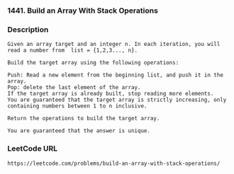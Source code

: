 ### 1441. Build an Array With Stack Operations

### Description
    Given an array target and an integer n. In each iteration, you will read a number from  list = {1,2,3..., n}.
    
    Build the target array using the following operations:
    
    Push: Read a new element from the beginning list, and push it in the array.
    Pop: delete the last element of the array.
    If the target array is already built, stop reading more elements.
    You are guaranteed that the target array is strictly increasing, only containing numbers between 1 to n inclusive.
    
    Return the operations to build the target array.
    
    You are guaranteed that the answer is unique.
    
### LeetCode URL
    https://leetcode.com/problems/build-an-array-with-stack-operations/
